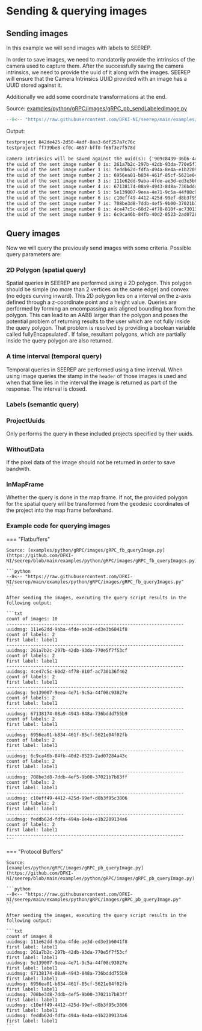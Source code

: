 # Sending & querying images

## Sending images

In this example we will send images with labels to SEEREP.

In order to save images, we need to mandatorily provide the intrinsics of the
camera used to capture them. After the successfully saving the camera intrinsics,
we need to provide the uuid of it along with the images. SEEREP will ensure that
the Camera Intrinsics UUID provided with an image has a UUID stored against it.

Additionally we add some coordinate transformations at the end.

Source:
[examples/python/gRPC/images/gRPC_pb_sendLabeledImage.py](https://github.com/DFKI-NI/seerep/blob/main/examples/python/gRPC/images/gRPC_pb_sendLabeledImage.py)

```python
--8<-- "https://raw.githubusercontent.com/DFKI-NI/seerep/main/examples/python/gRPC/images/gRPC_pb_sendLabeledImage.py"
```

Output:

```txt
testproject 842de425-2d50-4adf-8aa3-6df257a7c76c
testproject ff739be8-cf0c-4657-bff0-f66f3e7f578d

camera intrinsics will be saved against the uuid(s): {'909c8439-36b6-44ff-9561-f7921de5d8e8'}
the uuid of the sent image number 0 is: 261a7b2c-297b-42db-93da-770e5f7f53cf
the uuid of the sent image number 1 is: feddb62d-fdfa-494a-8e4a-e1b2209134a6
the uuid of the sent image number 2 is: 6956ea01-b834-461f-85cf-5621e04f02fb
the uuid of the sent image number 3 is: 111e62dd-9aba-4fde-ae3d-ed3e3b6041f8
the uuid of the sent image number 4 is: 67138174-08a9-4943-848a-736bddd755b9
the uuid of the sent image number 5 is: 5e139007-9eea-4e71-9c5a-44f08c93027e
the uuid of the sent image number 6 is: c10eff49-4412-425d-99ef-d8b3f95c3806
the uuid of the sent image number 7 is: 708be3d8-7ddb-4ef5-9b00-37021b7b83ff
the uuid of the sent image number 8 is: 4ce47c5c-60d2-4f78-810f-ac730136f462
the uuid of the sent image number 9 is: 6c9ca46b-84fb-40d2-8523-2ad07284a43c
```

## Query images

Now we will query the previously send images with some criteria. Possible query
parameters are:

### 2D Polygon (spatial query)

Spatial queries in SEEREP are performed using a 2D polygon. This polygon should
be simple (no more than 2 vertices on the same edge) and convex (no edges curving
inward). This 2D polygon lies on a interval on the z-axis defined through a
z-coordinate point and a height value. Queries are performed by forming an
encompassing axis aligned bounding box from the polygon. This can lead to an
AABB larger than the polygon and poses the potential problem of returning results
to the user which are not fully inside the query polygon. That problem is
resolved by providing a boolean variable called fullyEncapsulated`. If false,
resultant polygons, which are partially inside the query polygon are also returned.

### A time interval (temporal query)

Temporal queries in SEEREP are performed using a time interval. When using image
queries the stamp in the `header` of those images is used and when that time
lies in the interval the image is returned as part of the response. The interval
is closed.

### Labels (semantic query)

### ProjectUuids

Only performs the query in these included projects specified by their uuids.

### WithoutData

If the pixel data of the image should not be returned in order to save bandwith.

### InMapFrame

Whether the query is done in the map frame.
If not, the provided polygon for the spatial query will be transformed from the
geodesic coordinates of the project into the map frame beforehand.

### Example code for querying images

<!-- markdownlint-disable -->

=== "Flatbuffers"

    Source: [examples/python/gRPC/images/gRPC_fb_queryImage.py](https://github.com/DFKI-NI/seerep/blob/main/examples/python/gRPC/images/gRPC_fb_queryImages.py)

    ```python
    --8<-- "https://raw.githubusercontent.com/DFKI-NI/seerep/main/examples/python/gRPC/images/gRPC_fb_queryImages.py"
    ```

    After sending the images, executing the query script results in the following output:

    ```txt
    count of images: 10
    ------------------------------------------------------------------
    uuidmsg: 111e62dd-9aba-4fde-ae3d-ed3e3b6041f8
    count of labels: 2
    first label: label1
    ------------------------------------------------------------------
    uuidmsg: 261a7b2c-297b-42db-93da-770e5f7f53cf
    count of labels: 2
    first label: label1
    ------------------------------------------------------------------
    uuidmsg: 4ce47c5c-60d2-4f78-810f-ac730136f462
    count of labels: 2
    first label: label1
    ------------------------------------------------------------------
    uuidmsg: 5e139007-9eea-4e71-9c5a-44f08c93027e
    count of labels: 2
    first label: label1
    ------------------------------------------------------------------
    uuidmsg: 67138174-08a9-4943-848a-736bddd755b9
    count of labels: 2
    first label: label1
    ------------------------------------------------------------------
    uuidmsg: 6956ea01-b834-461f-85cf-5621e04f02fb
    count of labels: 2
    first label: label1
    ------------------------------------------------------------------
    uuidmsg: 6c9ca46b-84fb-40d2-8523-2ad07284a43c
    count of labels: 2
    first label: label1
    ------------------------------------------------------------------
    uuidmsg: 708be3d8-7ddb-4ef5-9b00-37021b7b83ff
    count of labels: 2
    first label: label1
    ------------------------------------------------------------------
    uuidmsg: c10eff49-4412-425d-99ef-d8b3f95c3806
    count of labels: 2
    first label: label1
    ------------------------------------------------------------------
    uuidmsg: feddb62d-fdfa-494a-8e4a-e1b2209134a6
    count of labels: 2
    first label: label1
    ------------------------------------------------------------------
    ```

=== "Protocol Buffers"

    Source:
    [examples/python/gRPC/images/gRPC_pb_queryImage.py](https://github.com/DFKI-NI/seerep/blob/main/examples/python/gRPC/images/gRPC_pb_queryImage.py)

    ```python
    --8<-- "https://raw.githubusercontent.com/DFKI-NI/seerep/main/examples/python/gRPC/images/gRPC_pb_queryImage.py"
    ```

    After sending the images, executing the query script results in the
    following output:

    ```txt
    count of images 8
    uuidmsg: 111e62dd-9aba-4fde-ae3d-ed3e3b6041f8
    first label: label1
    uuidmsg: 261a7b2c-297b-42db-93da-770e5f7f53cf
    first label: label1
    uuidmsg: 5e139007-9eea-4e71-9c5a-44f08c93027e
    first label: label1
    uuidmsg: 67138174-08a9-4943-848a-736bddd755b9
    first label: label1
    uuidmsg: 6956ea01-b834-461f-85cf-5621e04f02fb
    first label: label1
    uuidmsg: 708be3d8-7ddb-4ef5-9b00-37021b7b83ff
    first label: label1
    uuidmsg: c10eff49-4412-425d-99ef-d8b3f95c3806
    first label: label1
    uuidmsg: feddb62d-fdfa-494a-8e4a-e1b2209134a6
    first label: label1
    ```
